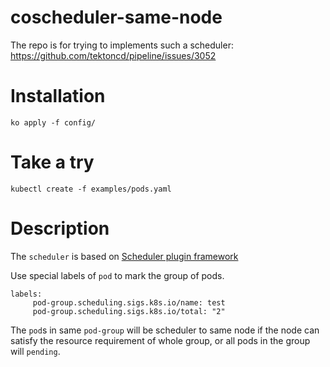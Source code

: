 # coscheduler-same-node
The repo is for trying to implements such a scheduler:
https://github.com/tektoncd/pipeline/issues/3052

# Installation
```
ko apply -f config/
```

# Take a try
`kubectl create -f examples/pods.yaml`

# Description
The `scheduler` is based on [Scheduler plugin framework](https://github.com/kubernetes/enhancements/blob/master/keps/sig-scheduling/20180409-scheduling-framework.md)

Use special labels of `pod` to mark the group of pods.
```
labels:
     pod-group.scheduling.sigs.k8s.io/name: test
     pod-group.scheduling.sigs.k8s.io/total: "2"
```

The `pod`s in same `pod-group` will be scheduler to same node if the node can satisfy the resource requirement of whole group, or all pods in the group will `pending`.
